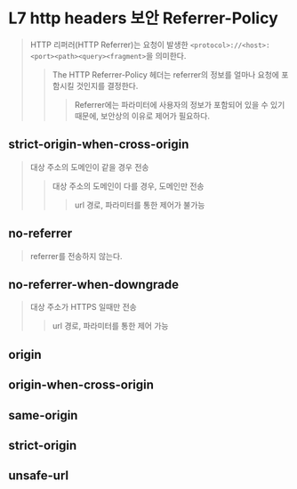 # L7 http headers 보안 Referrer-Policy

> HTTP 리퍼러(HTTP Referrer)는 요청이 발생한 `<protocol>://<host>:<port><path><query><fragment>`을 의미한다.
>
> > The HTTP Referrer-Policy 헤더는 referrer의 정보를 얼마나 요청에 포함시킬 것인지를 결정한다.
> >
> > > Referrer에는 파라미터에 사용자의 정보가 포함되어 있을 수 있기 때문에, 보안상의 이유로 제어가 필요하다.

## strict-origin-when-cross-origin

> 대상 주소의 도메인이 같을 경우 전송
>
> > 대상 주소의 도메인이 다를 경우, 도메인만 전송
> >
> > > url 경로, 파라미터를 통한 제어가 불가능

## no-referrer

> referrer를 전송하지 않는다.

## no-referrer-when-downgrade

> 대상 주소가 HTTPS 일때만 전송
>
> > url 경로, 파라미터를 통한 제어 가능

## origin

## origin-when-cross-origin

## same-origin

## strict-origin

## unsafe-url
